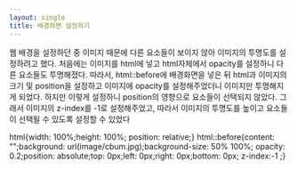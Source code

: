 ```yaml
---
layout: single
title: 배경하면 설정하기
---
```


웹 배경을 설정하던 중 이미지 때문에 다른 요소들이 보이지 않아 이미지의 투명도를 설정하려고 했다.
처음에는 이미지를 html에 넣고 html자체에서 opacity를 설정하니 다른 요소들도 투명해졌다.
따라서, html::before에 배경화면을 넣은 뒤 html과 이미지의 크기 및 position을 설정하고
이미지에 opacity를 설정해주었더니 이미지만 투명해지게 되었다.
하지만 이렇게 설정하니 position의 영향으로 요소들이 선택되지 않았다. 그래서 이미지의 z-index를
-1로 설정해주었고, 따라서 이미지의 투명도를 높이고 요소들이 선택될 수 있도록 설정할 수 있었다


html{width: 100%;height: 100%; position: relative;}
html::before{content: "";background: url(image/cbum.jpg);background-size: 50% 100%;
            opacity: 0.2;position: absolute;top: 0px;left: 0px;right: 0px;bottom: 0px; z-index:-1 ;}
